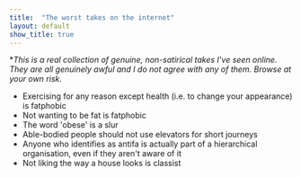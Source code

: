 ```yaml
---
title:  "The worst takes on the internet"
layout: default
show_title: true
---
```


**This is a real collection of genuine, non-satirical takes I've seen online. They are all genuinely awful and I do not agree with any of them. Browse at your own risk.*

- Exercising for any reason except health (i.e. to change your appearance) is fatphobic
- Not wanting to be fat is fatphobic
- The word 'obese' is a slur
- Able-bodied people should not use elevators for short journeys
- Anyone who identifies as antifa is actually part of a hierarchical organisation, even if they aren't aware of it
- Not liking the way a house looks is classist
